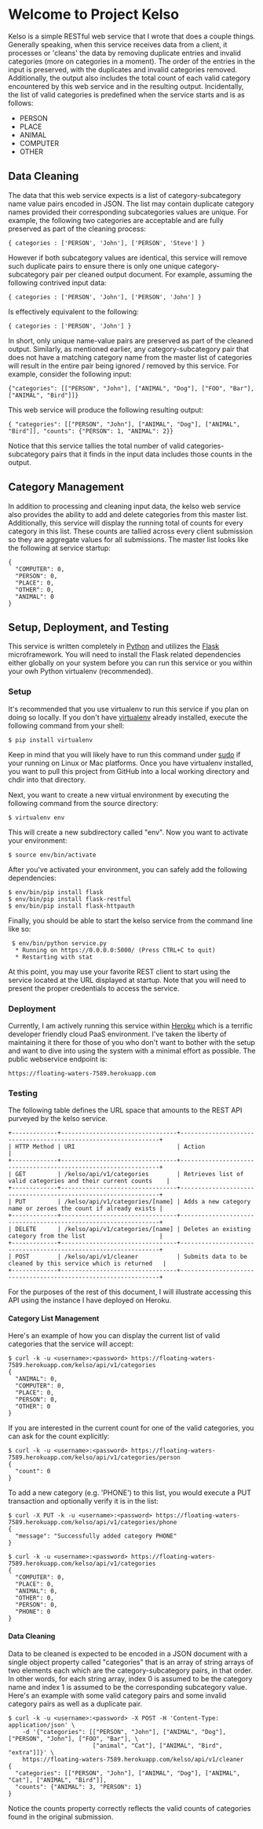 # Welcome to Project Kelso

Kelso is a simple RESTful web service that I wrote that does a couple things. Generally speaking, when this service 
receives data from a client, it processes or 'cleans' the data by removing duplicate entries and invalid categories 
(more on categories in a moment). The order of the entries in the input is preserved, with the duplicates and 
invalid categories removed. Additionally, the output also includes the total count of each valid category encountered
by this web service and in the resulting output. Incidentally, the list of valid categories is predefined when the
service starts and is as follows:

* PERSON
* PLACE
* ANIMAL
* COMPUTER
* OTHER

## Data Cleaning

The data that this web service expects is a list of category-subcategory name value pairs encoded in JSON. The list may 
contain duplicate category names provided their corresponding subcategories values are unique. For example, the 
following two categories are acceptable and are fully preserved as part of the cleaning process:

```
{ categories : ['PERSON', 'John'], ['PERSON', 'Steve'] }
```

However if both subcategory values are identical, this service will remove such duplicate pairs to ensure there is 
only one unique category-subcategory pair per cleaned output document. For example, assuming the following contrived
input data:

```
{ categories : ['PERSON', 'John'], ['PERSON', 'John'] }
```

Is effectively equivalent to the following:

```
{ categories : ['PERSON', 'John'] }
```
 
In short, only unique name-value pairs are preserved as part of the cleaned output. Similarly, as mentioned earlier,
any category-subcategory pair that does not have a matching category name from the master list of categories will 
result in the entire pair being ignored / removed by this service. For example, consider the following input:

```
{"categories": [["PERSON", "John"], ["ANIMAL", "Dog"], ["FOO", "Bar"], ["ANIMAL", "Bird"]]}
```

This web service will produce the following resulting output:

```
{ "categories": [["PERSON", "John"], ["ANIMAL", "Dog"], ["ANIMAL", "Bird"]], "counts": {"PERSON": 1, "ANIMAL": 2}}
```

Notice that this service tallies the total number of valid categories-subcategory pairs that it finds in the input 
data includes those counts in the output.

## Category Management

In addition to processing and cleaning input data, the kelso web service also provides the ability to add and delete 
categories from this master list. Additionally, this service will display the running total of counts for every 
category in this list. These counts are tallied across every client submission so they are aggregate values for all
submissions. The master list looks like the following at service startup:

```
{
  "COMPUTER": 0,
  "PERSON": 0,
  "PLACE": 0,
  "OTHER": 0,
  "ANIMAL": 0
}
```

## Setup, Deployment, and Testing

This service is written completely in [Python](https://www.python.org/) and utilizes the [Flask](http://flask.pocoo.org/)
microframework. You will need to install the Flask related dependencies either globally on your system before you can run
this service or you within your owh Python virtualenv (recommended). 

### Setup

It's recommended that you use virtualenv to run this service if you plan on doing so locally. If you don't have 
[virtualenv](http://docs.python-guide.org/en/latest/dev/virtualenvs/) already installed, execute the following command 
from your shell:

```
$ pip install virtualenv
```

Keep in mind that you will likely have to run this command under [sudo](http://en.wikipedia.org/wiki/Sudo) if your 
running on Linux or Mac platforms. Once you have virtualenv installed, you want to pull this project from GitHub into a 
local working directory and chdir into that directory.
 
Next, you want to create a new virtual environment by executing the following command from the source directory:

```
$ virtualenv env
```

This will create a new subdirectory called "env". Now you want to activate your environment:

```
$ source env/bin/activate
```

After you've activated your environment, you can safely add the following dependencies:

```
$ env/bin/pip install flask
$ env/bin/pip install flask-restful
$ env/bin/pip install flask-httpauth
```

Finally, you should be able to start the kelso service from the command line like so:

```
 $ env/bin/python service.py
  * Running on https://0.0.0.0:5000/ (Press CTRL+C to quit)
  * Restarting with stat
``` 

At this point, you may use your favorite REST client to start using the service located at the URL displayed at startup.
Note that you will need to present the proper credentials to access the service.

### Deployment

Currently, I am actively running this service within [Heroku](https://www.heroku.com) which is a terrific developer 
friendly cloud PaaS environment. I've taken the liberty of maintaining it there for those of you who don't want to 
bother with the setup and want to dive into using the system with a minimal effort as possible. The public webservice 
endpoint is:

```
https://floating-waters-7589.herokuapp.com
```

### Testing

The following table defines the URL space that amounts to the REST API purveyed by the kelso service.

```
+-------------+---------------------------------+----------------------------------------------------------------+
| HTTP Method | URI                             | Action                                                         |
+-------------+---------------------------------+----------------------------------------------------------------+
| GET         | /kelso/api/v1/categories        | Retrieves list of valid categories and their current counts    |
+-------------+---------------------------------+----------------------------------------------------------------+
| PUT         | /kelso/api/v1/categories/[name] | Adds a new category name or zeroes the count if already exists |
+-------------+---------------------------------+----------------------------------------------------------------+
| DELETE      | /kelso/api/v1/categories/[name] | Deletes an existing category from the list                     |
+-------------+---------------------------------+----------------------------------------------------------------+
| POST        | /kelso/api/v1/cleaner           | Submits data to be cleaned by this service which is returned   |
+-------------+---------------------------------+----------------------------------------------------------------+
```

For the purposes of the rest of this document, I will illustrate accessing this API using the instance I have deployed 
on Heroku. 

#### Category List Management

Here's an example of how you can display the current list of valid categories that the service will accept:
 
```
$ curl -k -u <username>:<password> https://floating-waters-7589.herokuapp.com/kelso/api/v1/categories
{
  "ANIMAL": 0,
  "COMPUTER": 0,
  "PLACE": 0,
  "PERSON": 0,
  "OTHER": 0
}
```

If you are interested in the current count for one of the valid categories, you can ask for the count explicitly:

```
$ curl -k -u <username>:<password> https://floating-waters-7589.herokuapp.com/kelso/api/v1/categories/person
{
  "count": 0
}
```

To add a new category (e.g. 'PHONE') to this list, you would execute a PUT transaction and optionally verify it is 
in the list:

```
$ curl -X PUT -k -u <username>:<password> https://floating-waters-7589.herokuapp.com/kelso/api/v1/categories/phone
{
  "message": "Successfully added category PHONE"
}

$ curl -k -u <username>:<password> https://floating-waters-7589.herokuapp.com/kelso/api/v1/categories
{
  "COMPUTER": 0, 
  "PLACE": 0, 
  "ANIMAL": 0, 
  "OTHER": 0, 
  "PERSON": 0, 
  "PHONE": 0
}
```

#### Data Cleaning

Data to be cleaned is expected to be encoded in a JSON document with a single object property called "categories" that
is an array of string arrays of two elements each which are the category-subcategory pairs, in that order. In other 
words, for each string array, index 0 is assumed to be the category name and index 1 is assumed to be the corresponding
subcategory value. Here's an example with some valid category pairs and some invalid category pairs as well as a 
duplicate pair. 

```
$ curl -k -u <username>:<password> -X POST -H 'Content-Type: application/json' \
    -d '{"categories": [["PERSON", "John"], ["ANIMAL", "Dog"], ["PERSON", "John"], ["FOO", "Bar"], \
                        ["animal", "Cat"], ["ANIMAL", "Bird", "extra"]]}' \
    https://floating-waters-7589.herokuapp.com/kelso/api/v1/cleaner
{
  "categories": [["PERSON", "John"], ["ANIMAL", "Dog"], ["ANIMAL", "Cat"], ["ANIMAL", "Bird"]], 
  "counts": {"ANIMAL": 3, "PERSON": 1}
}
```

Notice the counts property correctly reflects the valid counts of categories found in the original submission.

